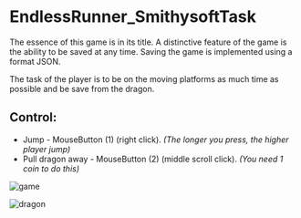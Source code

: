 # EndlessRunner_SmithysoftTask

The essence of this game is in its title. A distinctive feature of the game is the ability to be saved at any time. 
Saving the game is implemented using a format JSON.

The task of the player is to be on the moving platforms as much time as possible and be save from the dragon.
 
## Control: 
- Jump - MouseButton (1) (right click).  _(The longer you press, the higher player jump)_
- Pull dragon away - MouseButton (2) (middle scroll click).  _(You need 1 coin to do this)_


![game](https://user-images.githubusercontent.com/29926552/31667468-360b6d66-b358-11e7-8b46-b2c93ede7c21.png)

![dragon](https://user-images.githubusercontent.com/29926552/46247569-f810ad80-c415-11e8-95bf-c90f94052ea8.png)

